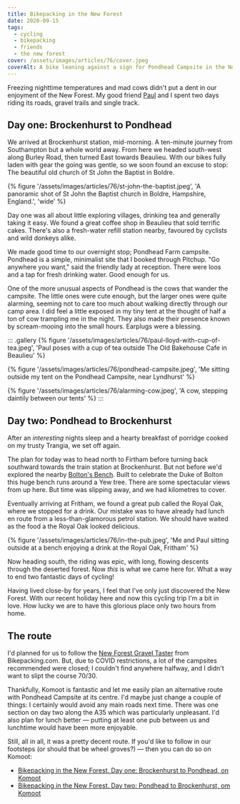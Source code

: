 ```yaml
---
title: Bikepacking in the New Forest
date: 2020-09-15
tags:
  - cycling
  - bikepacking
  - friends
  - the new forest
cover: /assets/images/articles/76/cover.jpeg
coverAlt: A bike leaning against a sign for Pondhead Campsite in the New Forest, England.
---
```

Freezing nighttime temperatures and mad cows didn't put a dent in our enjoyment of the New Forest. My good friend [Paul](https://paulrobertlloyd.com/) and I spent two days riding its roads, gravel trails and single track. 

## Day one: Brockenhurst to Pondhead
We arrived at Brockenhurst station, mid-morning. A ten-minute journey from Southampton but a whole world away. From here we headed south-west along Burley Road, then turned East towards Beaulieu. With our bikes fully laden with gear the going was gentle, so we soon found an excuse to stop: The beautiful old church of St John the Baptist in Boldre.

{% figure '/assets/images/articles/76/st-john-the-baptist.jpeg', 'A panoramic shot of St John the Baptist church in Boldre, Hampshire, England.', 'wide' %}

Day one was all about little exploring villages, drinking tea and generally taking it easy. We found a great coffee shop in Beaulieu that sold terrific cakes. There's also a fresh-water refill station nearby, favoured by cyclists and wild donkeys alike. 

We made good time to our overnight stop; Pondhead Farm campsite. Pondhead is a simple, minimalist site that I booked through Pitchup. "Go anywhere you want," said the friendly lady at reception. There were loos and a tap for fresh drinking water. Good enough for us. 

One of the more unusual aspects of Pondhead is the cows that wander the campsite. The little ones were cute enough, but the larger ones were quite alarming, seeming not to care too much about walking directly through our camp area. I did feel a little exposed in my tiny tent at the thought of half a ton of cow trampling me in the night. They also made their presence known by scream-mooing into the small hours. Earplugs were a blessing.

::: .gallery
{% figure '/assets/images/articles/76/paul-lloyd-with-cup-of-tea.jpeg', 'Paul poses with a cup of tea outside The Old Bakehouse Cafe in Beaulieu' %}

{% figure '/assets/images/articles/76/pondhead-campsite.jpeg', 'Me sitting outside my tent on the Pondhead Campsite, near Lyndhurst' %}

{% figure '/assets/images/articles/76/alarming-cow.jpeg', 'A cow, stepping daintily between our tents' %}
:::

## Day two: Pondhead to Brockenhurst
After an _interesting_ nights sleep and a hearty breakfast of porridge cooked on my trusty Trangia, we set off again.

The plan for today was to head north to Firtham before turning back southward towards the train station at Brockenhurst. But not before we'd explored the nearby [Bolton's Bench](https://www.forestryengland.uk/boltons-bench). Built to celebrate the Duke of Bolton this huge bench runs around a Yew tree. There are some spectacular views from up here. But time was slipping away, and we had kilometres to cover. 

Eventually arriving at Fritham, we found a great pub called the Royal Oak, where we stopped for a drink. Our mistake was to have already had lunch en route from a less-than-glamorous petrol station. We should have waited as the food a the Royal Oak looked delicious. 

{% figure '/assets/images/articles/76/in-the-pub.jpeg', 'Me and Paul sitting outside at a bench enjoying a drink at the Royal Oak, Fritham' %}

Now heading south, the riding was epic, with long, flowing descents through the deserted forest. Now _this_ is what we came here for. What a way to end two fantastic days of cycling! 

Having lived close-by for years, I feel that I've only just discovered the New Forest. With our recent holiday here and now this cycling trip I'm a bit in love. How lucky we are to have this glorious place only two hours from home.

## The route
I'd planned for us to follow the [New Forest Gravel Taster](https://bikepacking.com/routes/new-forest-gravel-taster-uk/) from Bikepacking.com. But, due to COVID restrictions, a lot of the campsites recommended were closed; I couldn't find anywhere halfway, and I didn't want to slipt the course 70/30. 

Thankfully, Komoot is fantastic and let me easily plan an alternative route with Pondhead Campsite at its centre. I'd maybe just change a couple of things: I certainly would avoid any main roads next time. There was one section on day two along the A35 which was particularly unpleasant. I'd also plan for lunch better — putting at least one pub between us and lunchtime would have been more enjoyable. 

Still, all in all, it was a pretty decent route. If you'd like to follow in our footsteps (or should that be wheel groves?) — then you can do so on Komoot:
 
* [Bikepacking in the New Forest. Day one: Brockenhurst to Pondhead, on Komoot](https://www.komoot.com/tour/255457078)
* [Bikepacking in the New Forest. Day two: Pondhead to Brockenhurst, om Komoot](https://www.komoot.com/tour/256062964)